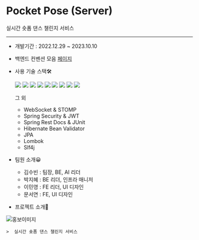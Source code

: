 
# Pocket Pose (Server)
실시간 숏폼 댄스 챌린지 서비스
***
* 개발기간 : 2022.12.29 ~ 2023.10.10

* 백엔드 컨벤션 모음 [페이지](https://www.notion.so/f72a464effac43b0833517d833d10b07?v=d8ddceb7db234959818cd47e8fe332b3)
* 사용 기술 스택🛠
    
    <img src="https://img.shields.io/badge/Sprig boot-6DB33F?style=flat-square&logo=Spring boot&logoColor=white">
    <img src="https://img.shields.io/badge/Docker-2496ED?style=flat-square&logo=Docker&logoColor=white">
    <img src="https://img.shields.io/badge/Jenkins-D24939?style=flat-square&logo=Jenkins&logoColor=white">
    <img src="https://img.shields.io/badge/Redis-DC382D?style=flat-square&logo=Redis&logoColor=white">
    <img src="https://img.shields.io/badge/MySQL-4479A1?style=flat-square&logo=MySQL&logoColor=white">
    <img src="https://img.shields.io/badge/Amazon EC2-FF9900?style=flat-square&logo=Amazon EC2&logoColor=white">
    <img src="https://img.shields.io/badge/Amazon RDS-FF9900?style=flat-square&logo=Amazon RDS&logoColor=white">
    <img src="https://img.shields.io/badge/Amazon S3-FF9900?style=flat-square&logo=Amazon S3&logoColor=white">
    <img src="https://img.shields.io/badge/JUint5-25A162?style=flat-square&logo=JUnit5&logoColor=white">

    그 외 
    - WebSocket & STOMP
    - Spring Security & JWT
    - Spring Rest Docs & JUnit
    - Hibernate Bean Validator
    - JPA
    - Lombok
    - Slf4j

* 팀원 소개😀
    + 김수빈 : 팀장, BE, AI 리더
    + 박지혜 : BE 리더, 인프라 매니저
    + 이민영 : FE 리더, UI 디자인
    + 문서연 : FE, UI 디자인

* 프로젝트 소개📝

![홍보이미지](https://github.com/2023-HATCH/hatch-server-2023/assets/61150378/4db13966-63fe-45c2-b39b-7408b11b1c7c)


    >  실시간 숏폼 댄스 챌린지 서비스




